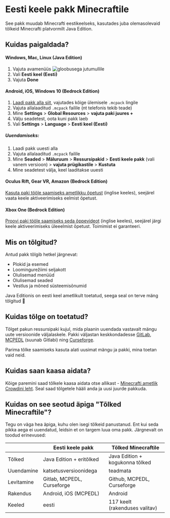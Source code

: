 # Eesti keele pakk Minecraftile
See pakk muudab Minecrafti eestikeelseks, kasutades juba olemasolevaid tõlkeid Minecrafti platvormilt Java Edition.

## Kuidas paigaldada?

#### Windows, Mac, Linux (Java Edition)
1. Vajuta avamenüüs ![gloobusega jutumullile](https://i.imgur.com/fzYkvEw.png)
2. Vali **Eesti keel (Eesti)**
3. Vajuta **Done**

#### Android, iOS, Windows 10 (Bedrock Edition)
1. [Laadi pakk alla siit](https://gitlab.com/Madis0/mc-language-port/tags), vajutades kõige ülemisele `.mcpack` lingile
2. Vajuta allalaaditud `.mcpack` failile (nt telefonis tekib teade)
3. Mine **Settings** > **Global Resources** > **vajuta paki juures +**
4. Välju seadetest, oota kuni pakk laeb
5. Vali **Settings** > **Language** > **Eesti keel (Eesti)**

##### Uuendamiseks:

1. Laadi pakk uuesti alla
2. Vajuta allalaaditud `.mcpack` failile
3. Mine **Seaded** > **Mäluruum** > **Ressursipakid** > **Eesti keele pakk** (vali vanem versioon) > **vajuta prügikastile** > **Kustuta**
4. Mine seadetest välja, keel laaditakse uuesti

#### Oculus Rift, Gear VR, Amazon (Bedrock Edition)

[Kasuta paki tööle saamiseks ametlikku õpetust](https://www.minecraft.net/en-us/addons/#js-select-addon-platform) (inglise keeles), seejärel vaata keele aktiveerimiseks eelmist õpetust.

#### Xbox One (Bedrock Edition)

[Proovi paki tööle saamiseks seda õppevideot](https://www.youtube.com/watch?v=MFKO1HdwTlE&t=123) (inglise keeles), seejärel järgi keele aktiveerimiseks üleeelmist õpetust. Toimimist ei garanteeri.

## Mis on tõlgitud?

Antud pakk tõlgib hetkel järgnevat:

* Plokid ja esemed
* Loomingurežiimi seljakott
* Olulisemad menüüd
* Olulisemad seaded
* Vestlus ja mõned süsteemisõnumid

Java Editionis on eesti keel ametlikult toetatud, seega seal on terve mäng tõlgitud 🙂

## Kuidas tõlge on toetatud?

Tõlget pakun ressursipaki kujul, mida plaanin uuendada vastavalt mängu uute versioonide väljalaskele. Pakki väljastan keskkondadesse [GitLab](https://gitlab.com/Madis0/mc-language-port/tags), [MCPEDL](https://mcpedl.com/estonian-language-pack/) (suunab Gitlabi) ning [Curseforge](https://minecraft.curseforge.com/projects/estonian-language-pack).

Parima tõlke saamiseks kasuta alati uusimat mängu ja pakki, mina toetan vaid neid.


## Kuidas saan kaasa aidata?

Kõige paremini saad tõlkele kaasa aidata otse allikast - [Minecrafti ametlik Crowdini leht](https://crowdin.com/project/minecraft). 
Seal saad tõlgetele hääli anda ja uusi juurde pakkuda.

## Kuidas on see seotud äpiga "Tõlked Minecraftile"?

Tegu on väga hea äpiga, kuhu olen isegi tõlkeid panustanud. Ent kui seda pikka aega ei uuendatud, leidsin et on targem luua oma pakk. Järgnevalt on toodud erinevused:

|            | Eesti keele pakk           | Tõlked Minecraftile             |
|------------|----------------------------|---------------------------------|
| Tõlked     | Java Edition + eritõlked   | Java Edition + kogukonna tõlked |
| Uuendamine | katsetusversioonidega      | teadmata                        |
| Levitamine | Gitlab, MCPEDL, Curseforge | Github, MCPEDL, Curseforge      |
| Rakendus   | Android, iOS (MCPEDL)      | Android                         |
| Keeled     | eesti                      | 117 keelt (rakenduses valitav)  |